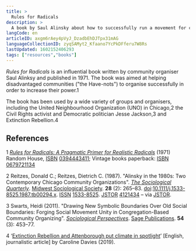 ```yaml
---
title: >
  Rules for Radicals
description: >
  A book by Saul Alinsky about how to successfully run a movement for change published in 1971.
langCode: en
articleID: axgm6rAey4pVyJ_DzadbEhDJTpx31mAG
languageCollectionID: zyqSAMyt2_Kfaano7YcPkDFferu7W8Rs
lastUpdated: 1602152406293
tags: ["resources","books"]
---
```


_Rules for Radicals_ is an influential book written by community organiser Saul Alinksy and published in 1971. The book was aimed at helping disadvantaged communities ("the Have-nots") to organise successfully in order to increase their power.1

The book has been used by a wide variety of groups and organisers, including the United Neighbourhood Organization (UNO) in Chicago,2 the Civil Rights activist and Democratic politician Jesse Jackson,3 and Extinction Rebellion.4

## References

1 [_Rules for Radicals: A Pragmatic Primer for Realistic Radicals_](https://archive.org/details/RulesForRadicals) (1971) Random House, [ISBN](https://en.wikipedia.org/wiki/ISBN_(identifier)) [0394443411](https://en.wikipedia.org/wiki/Special:BookSources/0394443411); Vintage books paperback: [ISBN](https://en.wikipedia.org/wiki/ISBN_(identifier)) [0679721134](https://en.wikipedia.org/wiki/Special:BookSources/0679721134)

2 Reitzes, Donald C.; Reitzes, Dietrich C. (1987). "Alinsky in the 1980s: Two Contemporary Chicago Community Organizations". [_The Sociological Quarterly_](https://en.wikipedia.org/wiki/The_Sociological_Quarterly). [Midwest Sociological Society](https://en.wikipedia.org/wiki/Midwest_Sociological_Society). **28** (2): 265–83. [doi](https://en.wikipedia.org/wiki/Doi_(identifier)):[10.1111/j.1533-8525.1987.tb00294.x](https://doi.org/10.1111%2Fj.1533-8525.1987.tb00294.x). [ISSN](https://en.wikipedia.org/wiki/ISSN_(identifier)) [1533-8525](https://www.worldcat.org/issn/1533-8525). [JSTOR](https://en.wikipedia.org/wiki/JSTOR_(identifier)) [4121434](https://www.jstor.org/stable/4121434) – via [JSTOR](https://en.wikipedia.org/wiki/JSTOR).

3 Swarts, Heidi (2011). "Drawing New Symbolic Boundaries Over Old Social Boundaries: Forging Social Movement Unity in Congregation-Based Community Organizing". [_Sociological Perspectives_](https://en.wikipedia.org/wiki/Sociological_Perspectives). [Sage Publications](https://en.wikipedia.org/wiki/Sage_Publications). **54** (3): 453–77.

4 ‘[Extinction Rebellion and Attenborough put climate in spotlight](https://www.theguardian.com/environment/2019/apr/19/extinction-rebellion-and-attenborough-put-climate-in-spotlight)’ \[English, journalistic article\] by Caroline Davies (2019).